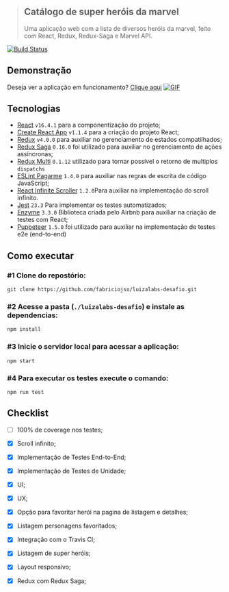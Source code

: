 >## Catálogo de super heróis da marvel
> Uma aplicação web com a lista de diversos heróis da marvel, feito com React, Redux, Redux-Saga e Marvel API.

[![Build Status](https://travis-ci.com/fabriciojso/luizalabs-desafio.svg?token=3dZSp4x5xxwAqpKZDQTe&branch=master)](https://travis-ci.com/fabriciojso/luizalabs-desafio)


## Demonstração
Deseja ver a aplicação em funcionamento? [Clique aqui](https://fabriciojso.github.io/luizalabs-desafio/#/)
[![GIF](https://i.gyazo.com/62445010cbdd16c1bfee5a9a2359d18b.gif)](https://fabriciojso.github.io/luizalabs-desafio/#/)
## Tecnologias
- [React](https://github.com/facebook/react/) `v16.4.1` para a componentização do projeto;
- [Create React App](https://github.com/facebook/create-react-app) `v1.1.4` para a criação do projeto React;
- [Redux](https://github.com/reduxjs/redux) `v4.0.0` para auxiliar no gerenciamento de estados compatilhados;
- [Redux Saga](https://github.com/redux-saga/redux-saga) `0.16.0` foi utilizado para auxiliar no gerenciamento de ações assíncronas;
- [Redux Multi](https://github.com/ashaffer/redux-multi) `0.1.12` utilizado para tornar possível o retorno de multiplos `dispatchs`
- [ESLint Pagarme](https://github.com/pagarme/react-style-guide) `1.4.0` para auxiliar nas regras de escrita de código JavaScript;
- [React Infinite Scroller](https://github.com/CassetteRocks/react-infinite-scroller) `1.2.0`Para auxiliar na implementação do scroll infinito.
- [Jest](https://github.com/facebook/jest/) `23.3` Para implementar os testes automatizados;
- [Enzyme](https://github.com/airbnb/enzyme) `3.3.0` Biblioteca criada pelo Airbnb para auxiliar na criação de testes com React;
- [Puppeteer](https://github.com/GoogleChrome/puppeteer) `1.5.0` foi utilizado para auxiliar na implementação de testes e2e (end-to-end)

## Como executar
### #1 Clone do repostório:
```git clone https://github.com/fabriciojso/luizalabs-desafio.git```

### #2 Acesse a pasta (`./luizalabs-desafio`) e instale as dependencias:
```npm install```

### #3 Inicie o servidor local para acessar a aplicação:
```npm start```

### #4 Para executar os testes execute o comando:
```npm run test```

## Checklist
- [ ] 100% de coverage nos testes;
- [x] Scroll infinito;
- [x] Implementação de Testes End-to-End;
- [x] Implementação de Testes de Unidade;
- [x] UI;
- [x] UX;
- [x] Opção para favoritar herói na pagina de listagem e detalhes;
- [x] Listagem personagens favoritados;
- [x] Integração com o Travis CI;
- [x] Listagem de super heróis;
- [x] Layout responsivo;
- [x] Redux com Redux Saga;








